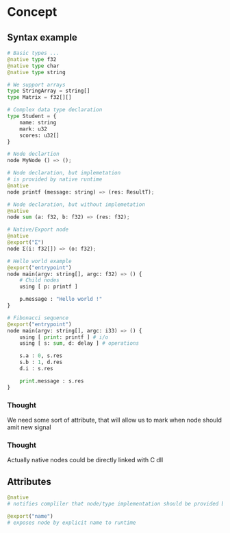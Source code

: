 # Concept

## Syntax example
```python
# Basic types ...
@native type f32
@native type char
@native type string

# We support arrays
type StringArray = string[]
type Matrix = f32[][]

# Complex data type declaration
type Student = {
    name: string
    mark: u32
    scores: u32[]
}

# Node declartion
node MyNode () => ();

# Node declaration, but implemetation 
# is provided by native runtime
@native 
node printf (message: string) => (res: ResultT);

# Node declaration, but without implemetation 
@native
node sum (a: f32, b: f32) => (res: f32);

# Native/Export node
@native
@export("Σ")
node Σ(i: f32[]) => (o: f32);

# Hello world example
@export("entrypoint")
node main(argv: string[], argc: f32) => () {
    # Child nodes
    using [ p: printf ]

    p.message : "Hello world !"
}

# Fibonacci sequence
@export("entrypoint")
node main(argv: string[], argc: i33) => () {
    using [ print: printf ] # i/o
    using [ s: sum, d: delay ] # operations

    s.a : 0, s.res
    s.b : 1, d.res
    d.i : s.res

    print.message : s.res
}
```

### Thought
We need some sort of attribute, that will allow us to mark when node should amit new signal

### Thought
Actually native nodes could be directly linked with C dll

## Attributes
```python
@native 
# notifies compliler that node/type implementation should be provided by runtime

@export("name")
# exposes node by explicit name to runtime
```